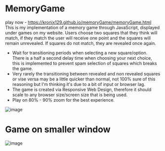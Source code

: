 # MemoryGame 
play now - https://kronix129.github.io/memoryGame/memoryGame.html </br>
This is my implementation of a memory game through JavaScript, displayed under games on my website. Users choose two squares that they think will match, if they match the user will receive one point and the squares will remain unrevealed. If squares do not match, they are revealed once again.
- Wait for transitioning periods when selecting a new square/option. There is a half a second delay time when choosing your next choice, this is implemented to prevent spam selection of squares which breaks the game.
- Very rarely the transitioning between revealed and non revealed squares or vise versa may be a little quicker than normal, not 100% sure of this reasoning but I'm thinking it's due to a bit of input or browser lag.
- The game is created via Responsive Web Design, therefore it should scale to any browser size/screen size that is being used.
- Play on 80% - 90% zoom for the best experience.


![image](https://user-images.githubusercontent.com/26485048/42009444-6ec8a134-7ade-11e8-9879-fac15add8126.png)

# Game on smaller window
![image](https://user-images.githubusercontent.com/26485048/42009511-c234183a-7ade-11e8-9301-2b2560f79f12.png)
